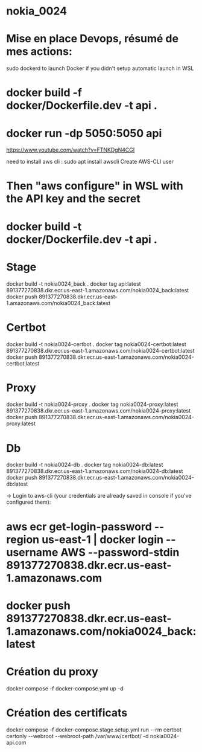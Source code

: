 # nokia_0024

# Mise en place Devops, résumé de mes actions:

sudo dockerd to launch Docker if you didn't setup automatic launch in WSL

# docker build -f docker/Dockerfile.dev -t api .

# docker run -dp 5050:5050 api

https://www.youtube.com/watch?v=FTNKDgN4CGI

need to install aws cli : sudo apt install awscli
Create AWS-CLI user

# Then "aws configure" in WSL with the API key and the secret

# docker build -t docker/Dockerfile.dev -t api .

# Stage
docker build -t nokia0024_back .
docker tag api:latest 891377270838.dkr.ecr.us-east-1.amazonaws.com/nokia0024_back:latest
docker push 891377270838.dkr.ecr.us-east-1.amazonaws.com/nokia0024_back:latest

# Certbot
docker build -t nokia0024-certbot .
docker tag nokia0024-certbot:latest 891377270838.dkr.ecr.us-east-1.amazonaws.com/nokia0024-certbot:latest
docker push 891377270838.dkr.ecr.us-east-1.amazonaws.com/nokia0024-certbot:latest

# Proxy
docker build -t nokia0024-proxy .
docker tag nokia0024-proxy:latest 891377270838.dkr.ecr.us-east-1.amazonaws.com/nokia0024-proxy:latest
docker push 891377270838.dkr.ecr.us-east-1.amazonaws.com/nokia0024-proxy:latest

# Db
docker build -t nokia0024-db .
docker tag nokia0024-db:latest 891377270838.dkr.ecr.us-east-1.amazonaws.com/nokia0024-db:latest
docker push 891377270838.dkr.ecr.us-east-1.amazonaws.com/nokia0024-db:latest

-> Login to aws-cli (your credentials are already saved in console if you've configured them):

# aws ecr get-login-password --region us-east-1 | docker login --username AWS --password-stdin 891377270838.dkr.ecr.us-east-1.amazonaws.com

# docker push 891377270838.dkr.ecr.us-east-1.amazonaws.com/nokia0024_back:latest

# Création du proxy
docker compose -f docker-compose.yml up -d

# Création des certificats
docker compose -f docker-compose.stage.setup.yml run --rm  certbot certonly --webroot --webroot-path /var/www/certbot/ -d nokia0024-api.com

